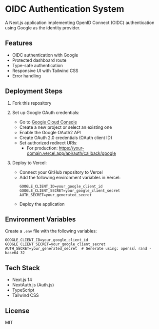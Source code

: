 # OIDC Authentication System

A Next.js application implementing OpenID Connect (OIDC) authentication using Google as the identity provider.

## Features

- OIDC authentication with Google
- Protected dashboard route
- Type-safe authentication
- Responsive UI with Tailwind CSS
- Error handling

## Deployment Steps

1. Fork this repository

2. Set up Google OAuth credentials:
   - Go to [Google Cloud Console](https://console.cloud.google.com)
   - Create a new project or select an existing one
   - Enable the Google OAuth2 API
   - Create OAuth 2.0 credentials (OAuth client ID)
   - Set authorized redirect URIs:
     - For production: https://your-domain.vercel.app/api/auth/callback/google

3. Deploy to Vercel:
   - Connect your GitHub repository to Vercel
   - Add the following environment variables in Vercel:
     ```
     GOOGLE_CLIENT_ID=your_google_client_id
     GOOGLE_CLIENT_SECRET=your_google_client_secret
     AUTH_SECRET=your_generated_secret
     ```
   - Deploy the application

## Environment Variables

Create a `.env` file with the following variables:

```env
GOOGLE_CLIENT_ID=your_google_client_id
GOOGLE_CLIENT_SECRET=your_google_client_secret
AUTH_SECRET=your_generated_secret  # Generate using: openssl rand -base64 32
```

## Tech Stack

- Next.js 14
- NextAuth.js (Auth.js)
- TypeScript
- Tailwind CSS

## License

MIT